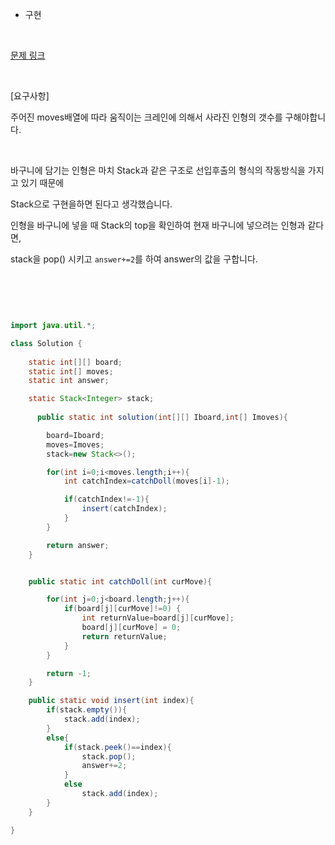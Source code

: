 * 구현


<br/>


[문제 링크](https://programmers.co.kr/learn/courses/30/lessons/64061)

<br/>

[요구사항]

주어진 moves배열에 따라 움직이는 크레인에 의해서 사라진 인형의 갯수를 구해야합니다.


<br/>

바구니에 담기는 인형은 마치 Stack과 같은 구조로 선입후출의 형식의 작동방식을 가지고 있기 때문에

Stack으로 구현을하면 된다고 생각했습니다.

인형을 바구니에 넣을 때 Stack의 top을 확인하여 현재 바구니에 넣으려는 인형과 같다면, 

stack을 pop() 시키고 `answer+=2`를 하여 answer의 값을 구합니다.



<br/> <br/>

```java


import java.util.*;

class Solution {
    
    static int[][] board;
    static int[] moves;
    static int answer;

    static Stack<Integer> stack;
    
      public static int solution(int[][] Iboard,int[] Imoves){

        board=Iboard;
        moves=Imoves;
        stack=new Stack<>();

        for(int i=0;i<moves.length;i++){
            int catchIndex=catchDoll(moves[i]-1);

            if(catchIndex!=-1){
                insert(catchIndex);
            }
        }

        return answer;
    }


    public static int catchDoll(int curMove){

        for(int j=0;j<board.length;j++){
            if(board[j][curMove]!=0) {
                int returnValue=board[j][curMove];
                board[j][curMove] = 0;
                return returnValue;
            }
        }

        return -1;
    }

    public static void insert(int index){
        if(stack.empty()){
            stack.add(index);
        }
        else{
            if(stack.peek()==index){
                stack.pop();
                answer+=2;
            }
            else
                stack.add(index);
        }
    }

}


```